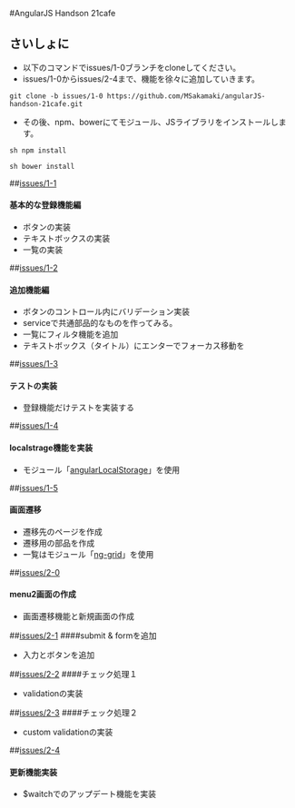 #AngularJS Handson 21cafe

## さいしょに
 + 以下のコマンドでissues/1-0ブランチをcloneしてください。
 + issues/1-0からissues/2-4まで、機能を徐々に追加していきます。

``
git clone -b issues/1-0 https://github.com/MSakamaki/angularJS-handson-21cafe.git
``

 + その後、npm、bowerにてモジュール、JSライブラリをインストールします。

``sh
npm install
``

``sh
bower install
``

##[issues/1-1](https://github.com/MSakamaki/angularJS-handson-21cafe/compare/issues%2F1-0...issues%2F1-1)
#### 基本的な登録機能編
 + ボタンの実装
 + テキストボックスの実装
 + 一覧の実装

##[issues/1-2](https://github.com/MSakamaki/angularJS-handson-21cafe/compare/issues%2F1-1...issues%2F1-2)
#### 追加機能編
 + ボタンのコントロール内にバリデーション実装
 + serviceで共通部品的なものを作ってみる。
 + 一覧にフィルタ機能を追加
 + テキストボックス（タイトル）にエンターでフォーカス移動を

##[issues/1-3](https://github.com/MSakamaki/angularJS-handson-21cafe/compare/issues%2F1-2...issues%2F1-3)
#### テストの実装
 + 登録機能だけテストを実装する

##[issues/1-4](https://github.com/MSakamaki/angularJS-handson-21cafe/compare/issues%2F1-3...issues%2F1-4)
#### localstrage機能を実装
 + モジュール「[angularLocalStorage](https://github.com/agrublev/angularLocalStorage)」を使用

##[issues/1-5](https://github.com/MSakamaki/angularJS-handson-21cafe/compare/issues%2F1-4...issues%2F1-5)
#### 画面遷移
 + 遷移先のページを作成
 + 遷移用の部品を作成
 + 一覧はモジュール「[ng-grid](http://angular-ui.github.io/ng-grid/)」を使用

##[issues/2-0](https://github.com/MSakamaki/angularJS-handson-21cafe/compare/issues%2F1-5...issues%2F2-0)
#### menu2画面の作成
 + 画面遷移機能と新規画面の作成

##[issues/2-1](https://github.com/MSakamaki/angularJS-handson-21cafe/compare/issues%2F2-0...issues%2F2-1)
####submit & formを追加
 + 入力とボタンを追加

##[issues/2-2](https://github.com/MSakamaki/angularJS-handson-21cafe/compare/issues%2F2-1...issues%2F2-2)
####チェック処理１
 + validationの実装

##[issues/2-3](https://github.com/MSakamaki/angularJS-handson-21cafe/compare/issues%2F2-2...issues%2F2-3)
####チェック処理２
 + custom validationの実装

##[issues/2-4](https://github.com/MSakamaki/angularJS-handson-21cafe/compare/issues%2F2-3...issues%2F2-4)
#### 更新機能実装
 + $waitchでのアップデート機能を実装

